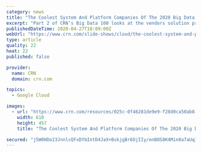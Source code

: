 ```yaml
---
category: news
title: "The Coolest System And Platform Companies Of The 2020 Big Data 100"
excerpt: "Part 2 of CRN’s Big Data 100 looks at the vendors solution providers need to know in the systems and platforms space. Database software, business analysis applications, data science tools: They are all critical components of a complete big data initiative."
publishedDateTime: 2020-04-27T18:09:00Z
webUrl: "https://www.crn.com/slide-shows/cloud/the-coolest-system-and-platform-companies-of-the-2020-big-data-100"
type: article
quality: 22
heat: 22
published: false

provider:
  name: CRN
  domain: crn.com

topics:
  - Google Cloud

images:
  - url: "https://www.crn.com/resources/025c-0f46281de9e9-f28d0ca50ab8-1000/2020_crn-big-data-100.jpg"
    width: 610
    height: 457
    title: "The Coolest System And Platform Companies Of The 2020 Big Data 100"

secured: "j5W0HDo23JnnlcQFxDYbIntD4JaX+BskjgBr6OjIIy/enBOS8K4Min0a7aUqIh/0HPVTpJqmb0J5p+Rnj3s0hc1ljLSOTojlcBx68hnmxhLOqdz0Qsq3uNYHFI3S3dImew8eIhZ90SWvyM3MKpaYEXsRW+jFu8tYbrSnmvnJj+hLgXMVjNqzfJmmGcBENX+B4/V978IUasGK/8A6iZNd/S5948Yxkg8bg34Ko7YqjXBkDI5Wab2MImG4f2Xj+hRBXFOUwlW6OACyin7hkNdur1t/07gs1qfoViclYlVxqRfEJK9QtAOd06FiyTnduUzk;GetDQhkhQ9m/fZFjvE5U3A=="
---
```


